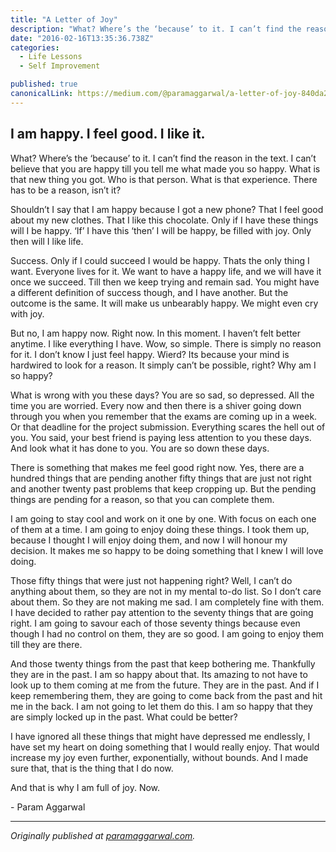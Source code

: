 ```yaml
---
title: "A Letter of Joy"
description: "What? Where’s the ‘because’ to it. I can’t find the reason in the text. I can’t believe that you are happy till you tell me what made you so happy. What is that new thing you got. Who is that person…"
date: "2016-02-16T13:35:36.738Z"
categories: 
  - Life Lessons
  - Self Improvement

published: true
canonicalLink: https://medium.com/@paramaggarwal/a-letter-of-joy-840da2bf2152
---
```


## I am happy. I feel good. I like it.

What? Where’s the ‘because’ to it. I can’t find the reason in the text. I can’t believe that you are happy till you tell me what made you so happy. What is that new thing you got. Who is that person. What is that experience. There has to be a reason, isn’t it?

Shouldn’t I say that I am happy because I got a new phone? That I feel good about my new clothes. That I like this chocolate. Only if I have these things will I be happy. ‘If’ I have this ‘then’ I will be happy, be filled with joy. Only then will I like life.

Success. Only if I could succeed I would be happy. Thats the only thing I want. Everyone lives for it. We want to have a happy life, and we will have it once we succeed. Till then we keep trying and remain sad. You might have a different definition of success though, and I have another. But the outcome is the same. It will make us unbearably happy. We might even cry with joy.

But no, I am happy now. Right now. In this moment. I haven’t felt better anytime. I like everything I have. Wow, so simple. There is simply no reason for it. I don’t know I just feel happy. Wierd? Its because your mind is hardwired to look for a reason. It simply can’t be possible, right? Why am I so happy?

What is wrong with you these days? You are so sad, so depressed. All the time you are worried. Every now and then there is a shiver going down through you when you remember that the exams are coming up in a week. Or that deadline for the project submission. Everything scares the hell out of you. You said, your best friend is paying less attention to you these days. And look what it has done to you. You are so down these days.

There is something that makes me feel good right now. Yes, there are a hundred things that are pending another fifty things that are just not right and another twenty past problems that keep cropping up. But the pending things are pending for a reason, so that you can complete them.

I am going to stay cool and work on it one by one. With focus on each one of them at a time. I am going to enjoy doing these things. I took them up, because I thought I will enjoy doing them, and now I will honour my decision. It makes me so happy to be doing something that I knew I will love doing.

Those fifty things that were just not happening right? Well, I can’t do anything about them, so they are not in my mental to-do list. So I don’t care about them. So they are not making me sad. I am completely fine with them. I have decided to rather pay attention to the seventy things that are going right. I am going to savour each of those seventy things because even though I had no control on them, they are so good. I am going to enjoy them till they are there.

And those twenty things from the past that keep bothering me. Thankfully they are in the past. I am so happy about that. Its amazing to not have to look up to them coming at me from the future. They are in the past. And if I keep remembering them, they are going to come back from the past and hit me in the back. I am not going to let them do this. I am so happy that they are simply locked up in the past. What could be better?

I have ignored all these things that might have depressed me endlessly, I have set my heart on doing something that I would really enjoy. That would increase my joy even further, exponentially, without bounds. And I made sure that, that is the thing that I do now.

And that is why I am full of joy. Now.

\- Param Aggarwal

---

_Originally published at_ [_paramaggarwal.com_](http://paramaggarwal.com/post/1177818667/a-letter-of-joy)_._